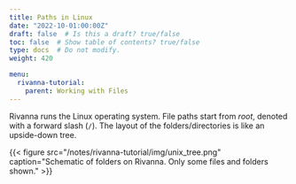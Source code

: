 ```yaml
---
title: Paths in Linux
date: "2022-10-01:00:00Z"
draft: false  # Is this a draft? true/false
toc: false  # Show table of contents? true/false
type: docs  # Do not modify.
weight: 420

menu:
  rivanna-tutorial:
    parent: Working with Files
---
```


Rivanna runs the Linux operating system.  File paths start from _root_, denoted with a forward slash (`/`).  The layout of the folders/directories is like an upside-down tree.

{{< figure src="/notes/rivanna-tutorial/img/unix_tree.png" caption="Schematic of folders on Rivanna. Only some files and folders shown." >}}
